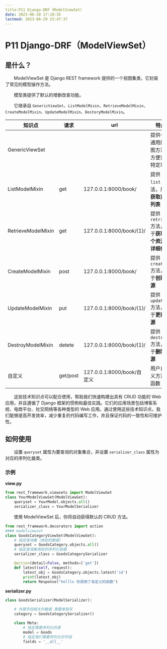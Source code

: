 ```yaml
---
title:P11 Django-DRF（ModelViewSet）  
date: 2023-06-28 17:10:35  
lastmod: 2023-06-29 23:47:37  
---
```


# P11 Django-DRF（ModelViewSet）

## 是什么？

　　ModelViewSet 是 Django REST framework 提供的一个视图集类，它封装了常见的模型操作方法。

　　模型类提供了默认的增删改查功能。

　　它继承自 `GenericViewSet`、`ListModelMixin`、`RetrieveModelMixin`、`CreateModelMixin`、`UpdateModelMixin`、`DestoryModelMixin`。

|知识点|请求|url|特点|
| ------------------| --------| --------------------------| ----------------------------------------|
|GenericViewSet|||提供一组通用的视图方法，方便实现特定功能|
|ListModelMixin|get|127.0.0.1:8000/book/|提供 `list` 方法，用于**获取资源列表**|
|RetrieveModelMixin|get|127.0.0.1:8000/book/{1}/|提供 `retrieve` 方法，用于**获取单个资源的详细信息**|
|CreateModelMixin|post|127.0.0.1:8000/book/|提供 `create` 方法，用于**创建资源**|
|UpdateModelMixin|put|127.0.0.1:8000/book/{1}/|提供 `update` 方法，用于**更新资源**|
|DestroyModelMixin|detete|127.0.0.1:8000/book/{1}/|提供 `destroy` 方法，用于**删除资源**|
|自定义|get/post|127.0.0.1:8000/book/自定义|用户自定义方法/函数|

　　这些技术知识点可以配合使用，帮助我们快速构建出具有 CRUD 功能的 Web 应用，并且遵循了 Django 框架的惯例和最佳实践。它们的应用场景包括博客系统、电商平台、社交网络等各种类型的 Web 应用。通过使用这些技术知识点，我们能够提高开发效率，减少重复的代码编写工作，并且保证代码的一致性和可维护性。

## 如何使用

　　设置 `queryset` 属性为要查询的对象集合，并设置 `serializer_class` 属性为对应的序列化器类。

### 示例

**view.py**

```python
from rest_framework.viewsets import ModelViewSet
class YourModelViewSet(ModelViewSet):
    queryset = YourModel.objects.all()
    serializer_class = YourModelSerializer
```

　　使用 ModelViewSet 后，你将自动获得默认的 CRUD 方法。


```python
from rest_framework.decorators import action
#### modelviewset
class GoodsCategoryViewSet(ModelViewSet):
    # 指定查询集（用到的数据）
    queryset = GoodsCategory.objects.all()
    # 指定查询集用到的序列化容器
    serializer_class = GoodsCategorySerializer

    @action(detail=False, methods=['get'])
    def latest(self, request):
        latest_obj = GoodsCategory.objects.latest('id')
        print(latest_obj)
        return Response("helllo 你调用了自定义的函数")
```

**serializer.py**

```python
class GoodsSerializer(ModelSerializer):

    # 外键字段相关的数据 需要单独写
    category = GoodsCategorySerializer()

    class Meta:
        # 指定需要序列化的表
        model = Goods
        # 指定我们需要序列化的字段
        fields = '__all__'
```

